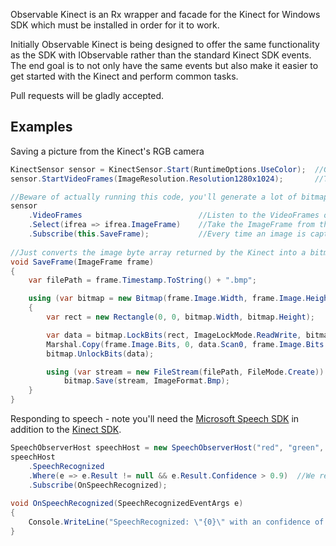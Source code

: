 Observable Kinect is an Rx wrapper and facade for the Kinect for Windows SDK which must be installed in order for it to work. 

Initially Observable Kinect is being designed to offer the same functionality as the SDK with IObservable<EventArgs> rather than the standard Kinect SDK events. The end goal is to not only have the same events but also make it easier to get started with the Kinect and perform common tasks.

Pull requests will be gladly accepted.

## Examples
Saving a picture from the Kinect's RGB camera

```csharp
KinectSensor sensor = KinectSensor.Start(RuntimeOptions.UseColor);	//Get the sensor and tell it you want to use the color camera
sensor.StartVideoFrames(ImageResolution.Resolution1280x1024);       //Tell it to turn the camera on and return images at 1280x1024

//Beware of actually running this code, you'll generate a lot of bitmaps in a very short time unless you throttle the observable
sensor
	.VideoFrames                          //Listen to the VideoFrames observable
	.Select(ifrea => ifrea.ImageFrame)    //Take the ImageFrame from the event args
	.Subscribe(this.SaveFrame);           //Every time an image is captured save it
	
//Just converts the image byte array returned by the Kinect into a bitmap file
void SaveFrame(ImageFrame frame)
{
	var filePath = frame.Timestamp.ToString() + ".bmp";

	using (var bitmap = new Bitmap(frame.Image.Width, frame.Image.Height, PixelFormat.Format32bppRgb))
	{
		var rect = new Rectangle(0, 0, bitmap.Width, bitmap.Height);

		var data = bitmap.LockBits(rect, ImageLockMode.ReadWrite, bitmap.PixelFormat);
		Marshal.Copy(frame.Image.Bits, 0, data.Scan0, frame.Image.Bits.Length);
		bitmap.UnlockBits(data);

		using (var stream = new FileStream(filePath, FileMode.Create))
			bitmap.Save(stream, ImageFormat.Bmp);
	}
}
```

Responding to speech - note you'll need the [Microsoft Speech SDK](https://www.microsoft.com/download/en/details.aspx?id=14373) in addition to the [Kinect SDK](http://kinectforwindows.org/).

```csharp
SpeechObserverHost speechHost = new SpeechObserverHost("red", "green", "yellow");  //The strings are a convenient shortcut but you can also use a full Grammar
speechHost
	.SpeechRecognized
	.Where(e => e.Result != null && e.Result.Confidence > 0.9)  //We really only want the results where it's pretty confident or we'll get a lot of false positives
	.Subscribe(OnSpeechRecognized);
	
void OnSpeechRecognized(SpeechRecognizedEventArgs e)
{
	Console.WriteLine("SpeechRecognized: \"{0}\" with an confidence of {1}", e.Result.Text, e.Result.Confidence);
}
```